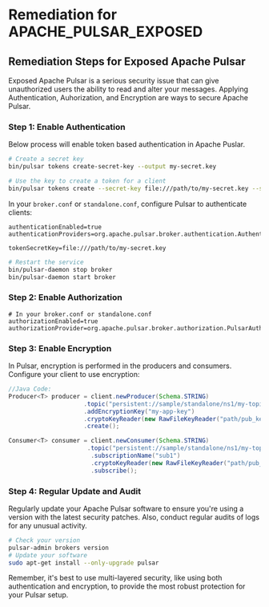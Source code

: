 # Remediation for APACHE_PULSAR_EXPOSED

## Remediation Steps for Exposed Apache Pulsar 

Exposed Apache Pulsar is a serious security issue that can give unauthorized users the ability to read and alter your messages. Applying Authentication, Auhorization, and Encryption are ways to secure Apache Pulsar.

### Step 1: Enable Authentication
Below process will enable token based authentication in Apache Puslar.

```bash
# Create a secret key
bin/pulsar tokens create-secret-key --output my-secret.key

# Use the key to create a token for a client
bin/pulsar tokens create --secret-key file:///path/to/my-secret.key --subject client-1
```
In your `broker.conf` or `standalone.conf`, configure Pulsar to authenticate clients:

```properties
authenticationEnabled=true
authenticationProviders=org.apache.pulsar.broker.authentication.AuthenticationProviderToken

tokenSecretKey=file:///path/to/my-secret.key
```

```bash
# Restart the service
bin/pulsar-daemon stop broker
bin/pulsar-daemon start broker
```

### Step 2: Enable Authorization
```properties
# In your broker.conf or standalone.conf
authorizationEnabled=true
authorizationProvider=org.apache.pulsar.broker.authorization.PulsarAuthorizationProvider
```

### Step 3: Enable Encryption
In Pulsar, encryption is performed in the producers and consumers. Configure your client to use encryption:

```java
//Java Code:
Producer<T> producer = client.newProducer(Schema.STRING)
                     .topic("persistent://sample/standalone/ns1/my-topic")
                     .addEncryptionKey("my-app-key")
                     .cryptoKeyReader(new RawFileKeyReader("path/pub_key_file", "path/priv_key_file"))
                     .create();

Consumer<T> consumer = client.newConsumer(Schema.STRING)
                      .topic("persistent://sample/standalone/ns1/my-topic")
                       .subscriptionName("sub1")
                       .cryptoKeyReader(new RawFileKeyReader("path/pub_key_file", "path/priv_key_file")
                       .subscribe();
```

### Step 4: Regular Update and Audit
Regularly update your Apache Pulsar software to ensure you're using a version with the latest security patches. Also, conduct regular audits of logs for any unusual activity. 

```bash
# Check your version
pulsar-admin brokers version
# Update your software
sudo apt-get install --only-upgrade pulsar
```

Remember, it's best to use multi-layered security, like using both authentication and encryption, to provide the most robust protection for your Pulsar setup.